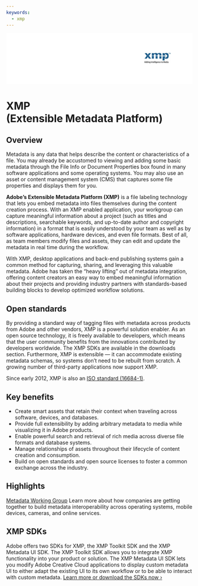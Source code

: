 ```yaml
---
keywords:
  - xmp
---
```


<Hero slots="image, heading" theme="light" background="white"/>

![XMP (Extensible Metadata Platform)](xmp_banner.png)

# XMP <br/> (Extensible Metadata Platform)

## Overview

Metadata is any data that helps describe the content or characteristics of a file. You may already be accustomed to viewing and adding some basic metadata through the File Info or Document Properties box found in many software applications and some operating systems. You may also use an asset or content management system (CMS) that captures some file properties and displays them for you.

**Adobe’s Extensible Metadata Platform (XMP)** is a file labeling technology that lets you embed metadata into files themselves during the content creation process. With an XMP enabled application, your workgroup can capture meaningful information about a project (such as titles and descriptions, searchable keywords, and up-to-date author and copyright information) in a format that is easily understood by your team as well as by software applications, hardware devices, and even file formats. Best of all, as team members modify files and assets, they can edit and update the metadata in real time during the workflow.

With XMP, desktop applications and back-end publishing systems gain a common method for capturing, sharing, and leveraging this valuable metadata. Adobe has taken the “heavy lifting” out of metadata integration, offering content creators an easy way to embed meaningful information about their projects and providing industry partners with standards-based building blocks to develop optimized workflow solutions.

## Open standards

By providing a standard way of tagging files with metadata across products from Adobe and other vendors, XMP is a powerful solution enabler. As an open source technology, it is freely available to developers, which means that the user community benefits from the innovations contributed by developers worldwide. The XMP SDKs are available in the downloads section. Furthermore, XMP is extensible — it can accommodate existing metadata schemas, so systems don’t need to be rebuilt from scratch. A growing number of third-party applications now support XMP.

Since early 2012, XMP is also an [ISO standard (16684-1)](https://www.iso.org/news/2012/03/Ref1525.html).

## Key benefits

* Create smart assets that retain their context when traveling across software, devices, and databases.
* Provide full extensibility by adding arbitrary metadata to media while visualizing it in Adobe products.
* Enable powerful search and retrieval of rich media across diverse file formats and database systems.
* Manage relationships of assets throughout their lifecycle of content creation and consumption.
* Build on open standards and open source licenses to foster a common exchange across the industry.

## Highlights

[Metadata Working Group](http://www.metadataworkinggroup.org/)
Learn more about how companies are getting together to build metadata interoperability across operating systems, mobile devices, cameras, and online services.

## XMP SDKs

Adobe offers two SDKs for XMP, the XMP Toolkit SDK and the XMP Metadata UI SDK.
The XMP Toolkit SDK allows you to integrate XMP functionality into your product or solution. The XMP Metadata UI SDK lets you modify Adobe Creative Cloud applications to display custom metadata UI to either adapt the existing UI to its own workflow or to be able to interact with custom metadata. [Learn more or download the SDKs now ›](https://www.adobe.com/devnet/xmp.html)
